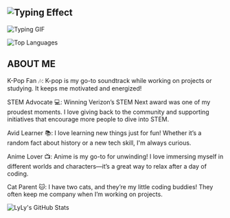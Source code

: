 ## ![Typing Effect](./typingEffect.svg)

![Typing GIF](./typingGif.gif)

![Top Languages](https://github-readme-stats.vercel.app/api/top-langs/?username=ltlely&layout=compact&theme=radical)

## ABOUT ME

K-Pop Fan 🎶: K-pop is my go-to soundtrack while working on projects or studying. It keeps me motivated and energized!

STEM Advocate 💻: Winning Verizon’s STEM Next award was one of my proudest moments. I love giving back to the community and supporting initiatives that encourage more people to dive into STEM.

Avid Learner 📚: I love learning new things just for fun! Whether it’s a random fact about history or a new tech skill, I'm always curious.

Anime Lover 📺: Anime is my go-to for unwinding! I love immersing myself in different worlds and characters—it’s a great way to relax after a day of coding.

Cat Parent 🐱: I have two cats, and they’re my little coding buddies! They often keep me company when I’m working on projects.

![LyLy's GitHub Stats](https://github-readme-stats.vercel.app/api?username=ltlely&show_icons=true&theme=radical)

